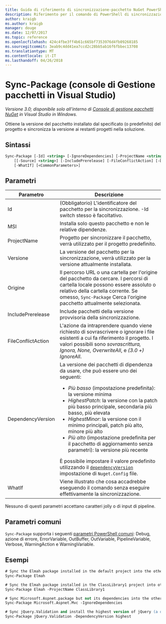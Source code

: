 ```yaml
---
title: Guida di riferimento di sincronizzazione-pacchetto NuGet PowerShell
description: Riferimento per il comando di PowerShell di sincronizzazione pacchetto nella Console di gestione pacchetti NuGet in Visual Studio.
author: kraigb
ms.author: kraigb
manager: douge
ms.date: 12/07/2017
ms.topic: reference
ms.openlocfilehash: 424c4fbe3ff4b61c665bf7353976d4fb09268185
ms.sourcegitcommit: 3eab9c4dd41ea7ccd2c28bb5ab16f6fbbec13708
ms.translationtype: MT
ms.contentlocale: it-IT
ms.lasthandoff: 04/26/2018
---
```

# <a name="sync-package-package-manager-console-in-visual-studio"></a>Sync-Package (console di Gestione pacchetti in Visual Studio)

*Versione 3.0; disponibile solo all'interno di [Console di gestione pacchetti NuGet](package-manager-console.md) in Visual Studio in Windows.*

Ottiene la versione del pacchetto installato dal specificato (o predefinito) del progetto e sincronizza la versione ai restanti progetti nella soluzione.

## <a name="syntax"></a>Sintassi

```ps
Sync-Package [-Id] <string> [-IgnoreDependencies] [-ProjectName <string>] [[-Version] <string>]
    [[-Source] <string>] [-IncludePrerelease] [-FileConflictAction] [-DependencyVersion]
    [-WhatIf] [<CommonParameters>]
```

## <a name="parameters"></a>Parametri

| Parametro | Descrizione |
| --- | --- |
| Id | (Obbligatorio) L'identificatore del pacchetto per la sincronizzazione. -Id switch stesso è facoltativo. |
| MSI | Installa solo questo pacchetto e non le relative dipendenze. |
| ProjectName | Progetto per sincronizzare il pacchetto, verrà utilizzato per il progetto predefinito. |
| Versione | La versione del pacchetto per la sincronizzazione, verrà utilizzato per la versione attualmente installata. |
| Origine | Il percorso URL o una cartella per l'origine del pacchetto da cercare. I percorsi di cartella locale possono essere assoluto o relativo della cartella corrente. Se omesso, `Sync-Package` Cerca l'origine pacchetto attualmente selezionata. |
| IncludePrerelease | Include pacchetti della versione provvisoria della sincronizzazione. |
| FileConflictAction | L'azione da intraprendere quando viene richiesto di sovrascrivere o ignorare i file esistenti a cui fa riferimento il progetto. I valori possibili sono *sovrascrittura, Ignora, None, OverwriteAll*, e *(3.0 +)* *IgnoreAll*. |
| DependencyVersion | La versione dei pacchetti di dipendenza da usare, che può essere uno dei seguenti:<br/><ul><li>*Più basso* (impostazione predefinita): la versione minima</li><li>*HighestPatch*: la versione con la patch più basso principale, secondaria più basso, più elevata</li><li>*HighestMinor*: la versione con il minimo principali, patch più alto, minore più alto</li><li>*Più alto* (impostazione predefinita per il pacchetto di aggiornamento senza parametri): la versione più recente</li></ul>È possibile impostare il valore predefinito utilizzando il [ `dependencyVersion` ](../reference/nuget-config-file.md#config-section) impostazione di `Nuget.Config` file. |
| WhatIf | Viene illustrato che cosa accadrebbe eseguendo il comando senza eseguire effettivamente la sincronizzazione. |

Nessuno di questi parametri accettano caratteri jolly o di input di pipeline.

## <a name="common-parameters"></a>Parametri comuni

`Sync-Package` supporta i seguenti [parametri PowerShell comuni](http://go.microsoft.com/fwlink/?LinkID=113216): Debug, azione di errore, ErrorVariable, OutBuffer, OutVariable, PipelineVariable, Verbose, WarningAction e WarningVariable.

## <a name="examples"></a>Esempi

```ps
# Sync the Elmah package installed in the default project into the other projects in the solution
Sync-Package Elmah

# Sync the Elmah package installed in the ClassLibrary1 project into other projects in the solution
Sync-Package Elmah -ProjectName ClassLibrary1

# Sync Microsoft.Aspnet.package but not its dependencies into the other projects in the solution
Sync-Package Microsoft.Aspnet.Mvc -IgnoreDependencies

# Sync jQuery.Validation and install the highest version of jQuery (a dependency) from the package source    
Sync-Package jQuery.Validation -DependencyVersion highest
```
